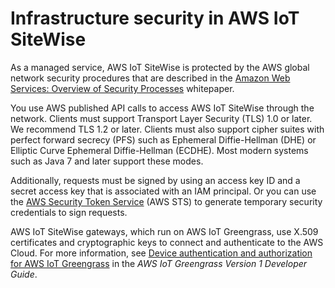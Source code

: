 # Infrastructure security in AWS IoT SiteWise<a name="infrastructure-security"></a>

As a managed service, AWS IoT SiteWise is protected by the AWS global network security procedures that are described in the [Amazon Web Services: Overview of Security Processes](https://d0.awsstatic.com/whitepapers/Security/AWS_Security_Whitepaper.pdf) whitepaper\.

You use AWS published API calls to access AWS IoT SiteWise through the network\. Clients must support Transport Layer Security \(TLS\) 1\.0 or later\. We recommend TLS 1\.2 or later\. Clients must also support cipher suites with perfect forward secrecy \(PFS\) such as Ephemeral Diffie\-Hellman \(DHE\) or Elliptic Curve Ephemeral Diffie\-Hellman \(ECDHE\)\. Most modern systems such as Java 7 and later support these modes\.

Additionally, requests must be signed by using an access key ID and a secret access key that is associated with an IAM principal\. Or you can use the [AWS Security Token Service](https://docs.aws.amazon.com/STS/latest/APIReference/Welcome.html) \(AWS STS\) to generate temporary security credentials to sign requests\.

AWS IoT SiteWise gateways, which run on AWS IoT Greengrass, use X\.509 certificates and cryptographic keys to connect and authenticate to the AWS Cloud\. For more information, see [Device authentication and authorization for AWS IoT Greengrass](https://docs.aws.amazon.com/greengrass/latest/developerguide/device-auth.html) in the *AWS IoT Greengrass Version 1 Developer Guide*\.
